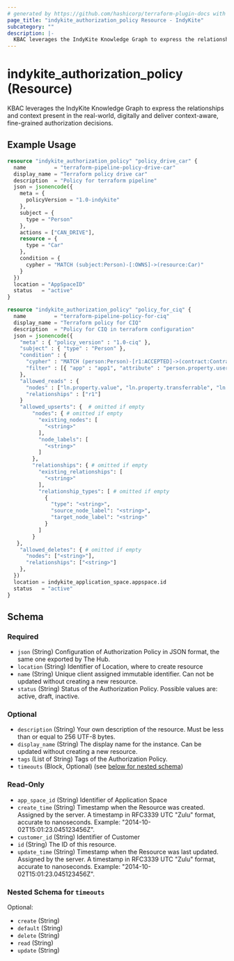 ```yaml
---
# generated by https://github.com/hashicorp/terraform-plugin-docs with custom templates
page_title: "indykite_authorization_policy Resource - IndyKite"
subcategory: ""
description: |-
  KBAC leverages the IndyKite Knowledge Graph to express the relationships and  context present in the real-world, digitally and deliver context-aware, fine-grained authorization decisions.
---
```


# indykite_authorization_policy (Resource)

KBAC leverages the IndyKite Knowledge Graph to express the relationships and  context present in the real-world, digitally and deliver context-aware, fine-grained authorization decisions.

## Example Usage

```terraform
resource "indykite_authorization_policy" "policy_drive_car" {
  name         = "terraform-pipeline-policy-drive-car"
  display_name = "Terraform policy drive car"
  description  = "Policy for terraform pipeline"
  json = jsonencode({
    meta = {
      policyVersion = "1.0-indykite"
    },
    subject = {
      type = "Person"
    },
    actions = ["CAN_DRIVE"],
    resource = {
      type = "Car"
    },
    condition = {
      cypher = "MATCH (subject:Person)-[:OWNS]->(resource:Car)"
    }
  })
  location = "AppSpaceID"
  status   = "active"
}

resource "indykite_authorization_policy" "policy_for_ciq" {
  name         = "terraform-pipeline-policy-for-ciq"
  display_name = "Terraform policy for CIQ"
  description  = "Policy for CIQ in terraform configuration"
  json = jsonencode({
    "meta" : { "policy_version" : "1.0-ciq" },
    "subject" : { "type" : "Person" },
    "condition" : {
      "cypher" : "MATCH (person:Person)-[r1:ACCEPTED]->(contract:Contract)-[r2:COVERS]->(vehicle:Vehicle)-[r3:HAS]->(ln:LicenseNumber)",
      "filter" : [{ "app" : "app1", "attribute" : "person.property.username", "operator" : "=", "value" : "$username" }]
    },
    "allowed_reads" : {
      "nodes" : ["ln.property.value", "ln.property.transferrable", "ln.external_id"],
      "relationships" : ["r1"]
    }
    "allowed_upserts": {  # omitted if empty
        "nodes": { # omitted if empty
          "existing_nodes": [
            "<string>"
          ],
          "node_labels": [
            "<string>"
          ]
        },
        "relationships": { # omitted if empty
          "existing_relationships": [
            "<string>"
          ],
          "relationship_types": [ # omitted if empty
            {
              "type": "<string>",
              "source_node_label": "<string>",
              "target_node_label": "<string>"
            }
          ]
        }
   },
    "allowed_deletes": { # omitted if empty
      "nodes": ["<string>"],
      "relationships": ["<string>"]
    },
  })
  location = indykite_application_space.appspace.id
  status   = "active"
}
```

<!-- schema generated by tfplugindocs -->
## Schema

### Required

- `json` (String) Configuration of Authorization Policy in JSON format, the same one exported by The Hub.
- `location` (String) Identifier of Location, where to create resource
- `name` (String) Unique client assigned immutable identifier. Can not be updated without creating a new resource.
- `status` (String) Status of the Authorization Policy. Possible values are: active, draft, inactive.

### Optional

- `description` (String) Your own description of the resource. Must be less than or equal to 256 UTF-8 bytes.
- `display_name` (String) The display name for the instance. Can be updated without creating a new resource.
- `tags` (List of String) Tags of the Authorization Policy.
- `timeouts` (Block, Optional) (see [below for nested schema](#nestedblock--timeouts))

### Read-Only

- `app_space_id` (String) Identifier of Application Space
- `create_time` (String) Timestamp when the Resource was created. Assigned by the server. A timestamp in RFC3339 UTC "Zulu" format, accurate to nanoseconds. Example: "2014-10-02T15:01:23.045123456Z".
- `customer_id` (String) Identifier of Customer
- `id` (String) The ID of this resource.
- `update_time` (String) Timestamp when the Resource was last updated. Assigned by the server. A timestamp in RFC3339 UTC "Zulu" format, accurate to nanoseconds. Example: "2014-10-02T15:01:23.045123456Z".

<a id="nestedblock--timeouts"></a>
### Nested Schema for `timeouts`

Optional:

- `create` (String)
- `default` (String)
- `delete` (String)
- `read` (String)
- `update` (String)

